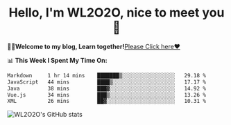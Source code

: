 <h1 align = "center">Hello, I'm WL2O2O, nice to meet you 👋</h1>

🧑‍💻**Welcome to my blog, Learn together!**[Please Click here❤️](https://wl2o2o.github.io)

📊 **This Week I Spent My Time On:**
<!--START_SECTION:waka-->

```txt
Markdown     1 hr 14 mins    ███████▒░░░░░░░░░░░░░░░░░   29.18 %
JavaScript   44 mins         ████▒░░░░░░░░░░░░░░░░░░░░   17.17 %
Java         38 mins         ███▓░░░░░░░░░░░░░░░░░░░░░   14.92 %
Vue.js       34 mins         ███▒░░░░░░░░░░░░░░░░░░░░░   13.26 %
XML          26 mins         ██▓░░░░░░░░░░░░░░░░░░░░░░   10.31 %
```

<!--END_SECTION:waka-->

![WL2O2O's GitHub stats](https://github-readme-stats.vercel.app/api?username=wl2o2o&show_icons=true)


<!--
**WL2O2O/WL2O2O** is a ✨ _special_ ✨ repository because its `README.md` (this file) appears on your GitHub profile.

Here are some ideas to get you started:

- 🔭 I’m currently working on ...
- 🌱 I’m currently learning ...
- 👯 I’m looking to collaborate on ...
- 🤔 I’m looking for help with ...
- 💬 Ask me about ...
- 📫 How to reach me: ...
- 😄 Pronouns: ...
- ⚡ Fun fact: ...
-->
